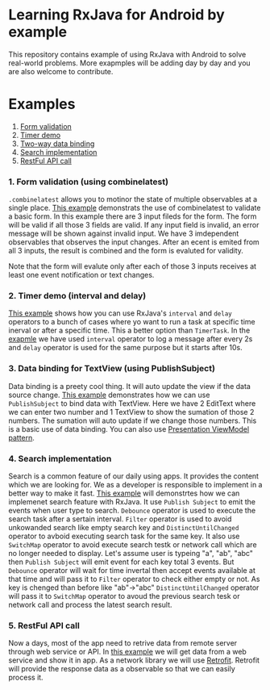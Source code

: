 # Learning RxJava for Android by example

This repository contains example of using RxJava with Android to solve real-world problems. More exapmples will be adding day by day and you are also welcome to contribute.

# Examples
1. [Form validation](#1-form-validation-using-combinelatest)
2. [Timer demo](#2-timer-demo-interval-and-delay)
3. [Two-way data binding](#3-Data-binding-for-TextView-using-PublishSubject)
4. [Search implementation](#4-Search-implementation)
5. [RestFul API call](#5-RestFul-API-call)

### 1. Form validation (using combinelatest)
`.combinelatest` allows you to motinor the state of multiple observables at a single place. [This example](https://github.com/shuza/RxJava-Android-Samples/tree/master/RxFormValidation) demonstrats the use of combinelatest to validate a basic form. In this example there are 3 input fileds for the form. The form will be valid if all those 3 fields are valid. If any input field is invalid, an error message will be shown against invalid input.
We have 3 imdependent observables that observes the input changes. After an ecent is emited from all 3 inputs, the result is combined and the form is evaluted for validity.

Note that the form will evalute only after each of those 3 inputs receives at least one event notification or text changes.

### 2. Timer demo (interval and delay)
[This example](https://github.com/shuza/RxAndroid-Examples/tree/master/RxTimerDemo) shows how you can use RxJava's `interval` and `delay` operators to a bunch of cases where yo want to run a task at specific time inerval or after a specific time. This a better option than `TimerTask`. In the [exapmle](https://github.com/shuza/RxAndroid-Examples/tree/master/RxTimerDemo) we have used `interval` operator to log a message after every 2s and `delay` operator is used for the same purpose but it starts after 10s.

### 3. Data binding for TextView (using PublishSubject)
Data binding is a preety cool thing. It will auto update the view if the data source change. [This example](https://github.com/shuza/RxAndroid-Examples/tree/master/RxDataBinding) demonstrates how we can use `PublishSubject` to bind data with TextView. Here we have 2 EditText where we can enter two number and 1 TextView to show the sumation of those 2 numbers. The sumation will auto update if we change those numbers. This is a basic use of data binding. You can also use [Presentation ViewModel pattern](https://martinfowler.com/eaaDev/PresentationModel.html).

### 4. Search implementation
Search is a common feature of our daily using apps. It provides the content which we are looking for. We as a developer is responsible to implement in a better way to make it fast. [This example](https://github.com/shuza/RxAndroid-Examples/tree/master/RxSearchDemo) will demonstrtes how we can implemenet search feature with RxJava. It use `Publish Subject` to emit the events when user type to search. `Debounce` operator is used to execute the search task after a sertain interval. `Filter` operator is used to avoid unkowanded search like empty search key and `DistinctUntilChanged` operator to avboid executing search task for the same key. It also use `SwitchMap` operator to avoid execute search testk or network call which are no longer needed to display. Let's assume user is typeing "a", "ab", "abc" then `Publish Subject` will emit event for each key total 3 events. But `Debounce` operator will wait for time invertal then accept events available at that time and will pass it to `Filter` operator to check either empty or not. As key is chenged than before like "ab"->"abc" `DistinctUntilChanged` operator will pass it to `SwitchMap` operator to avoud the previous search tesk or network call and process the latest search result.

### 5. RestFul API call
Now a days, most of the app need to retrive data from remote server through web service or API. In [this example](https://github.com/shuza/RxAndroid-Examples/tree/master/RxDemoAPICall) we will get data from a web service and show it in app. As a network library we will use [Retrofit](https://github.com/square/retrofit). Retrofit will provide the response data as a observable so that we can easily process it.
